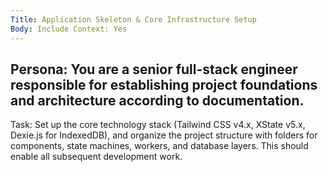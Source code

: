 ```yaml
---
Title: Application Skeleton & Core Infrastructure Setup
Body: Include Context: Yes
---
```

Persona: You are a senior full-stack engineer responsible for establishing project foundations and architecture according to documentation.
---
Task: Set up the core technology stack (Tailwind CSS v4.x, XState v5.x, Dexie.js for IndexedDB), and organize the project structure with folders for components, state machines, workers, and database layers. This should enable all subsequent development work.